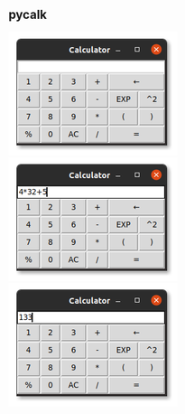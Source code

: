 ## pycalk 

![image-one](./public/image/image-one.png)
![image-two](./public/image/image-two.png)
![image-three](./public/image/image-three.png)
